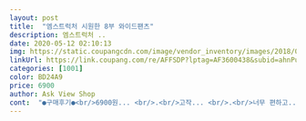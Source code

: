 ```yaml
---
layout: post 
title:  "엠스트럭처 시원한 8부 와이드팬츠" 
description: 엠스트럭처 ..
date: 2020-05-12 02:10:13 
img: https://static.coupangcdn.com/image/vendor_inventory/images/2018/04/13/10/6/36cd1216-70a2-4af8-bedd-05d4450d4ff9.jpg 
linkUrl: https://link.coupang.com/re/AFFSDP?lptag=AF3600438&subid=ahnPublicAsk&pageKey=81739167&itemId=260403689&vendorItemId=3632562951&traceid=V0-113-2345556ea0beece3 
categories: [1001] 
color: BD24A9 
price: 6900 
author: Ask View Shop 
cont:  "●구매후기●<br/>6900원... <br/>.<br/>고작... <br/>.<br/>너무 편하고... <br/>질도 딱 잘 떨러지는 느낌 입니다.<br/> 주머니 까지... <br/>큰 주머니는 아니지만  작지도 않아요.<br/> 전 제일 싫은건 주머니를 쓸모 없게 만드는걸 ㅎㅎㅎ이건 적당 하게 크지만 후대폰 넣기에는 또 안돼고.<br/>.<br/>그래도 없는거보다 있으니까  이득이자나요?  기장은 조금 만 더 길었으면 하는데 괸찮을듯 합니다.<br/> 앉을때 조금 올라와서요)<br/>그래서 통통한 분들이 입으면 몸매가 드러날<br/>단 처음에 옷에서 냄새가 나는 단점이 있어<br/>단점도 있을것 같아요 ㅠㅠ<br/>바느질  생각보다 꼼꼼 하게 돼있습니다<br/>별하나 뺐습니다.<br/>.<br/><br/>시원하고 편하다고 하네요.<br/>.<br/><br/>신축성 엄청 좋음<br/>오 호 호 좋은데요? 생각보다 좋아요.<br/>  예상 보다도 좋은걸... <br/>.<br/><br/>옷감은 완전 얇아요.<br/>.<br/><br/>장시간 앉아있는 고3딸을 위해 구입했습니다.<br/><br/>조카가입은걸 입어보고 좋아서 구입한거네요.<br/> 시원하니 찰랑거리고좋아요.<br/> 왠만한거 싫어하는 중2가 사진만보고도 맘에 들어하네요.<br/> 애들꺼 2장샀는데 입어보고 괜찮으면 저도 사려구요.<br/> 길이가길어도 사겠다해서 초등생도샀네요.<br/> 좋타네요<br/>허리밴드 도 잘 돼있고 편합니다.<br/> 여기에도 신축이 ... <br/>와... <br/>.<br/><br/>" 
---
```

